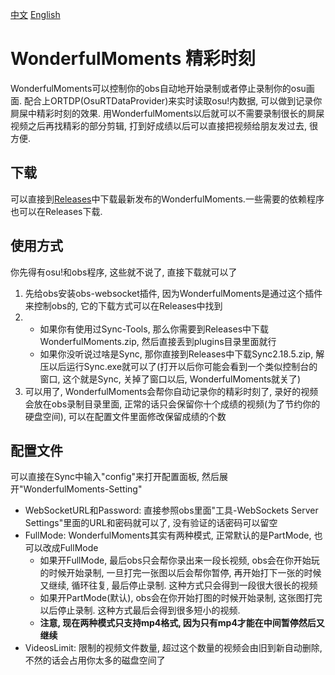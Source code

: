 [中文](https://github.com/TROU2004/WonderfulMoments/blob/master/README_CN.md) [English](https://github.com/TROU2004/WonderfulMoments/blob/master/README.md)
# WonderfulMoments 精彩时刻
WonderfulMoments可以控制你的obs自动地开始录制或者停止录制你的osu画面. 配合上ORTDP(OsuRTDataProvider)来实时读取osu!内数据, 可以做到记录你屙屎中精彩时刻的效果.
用WonderfulMoments以后就可以不需要录制很长的屙屎视频之后再找精彩的部分剪辑, 打到好成绩以后可以直接把视频给朋友发过去, 很方便.

## 下载
可以直接到[Releases](https://github.com/TROU2004/WonderfulMoments/releases)中下载最新发布的WonderfulMoments.一些需要的依赖程序也可以在Releases下载.

## 使用方式
你先得有osu!和obs程序, 这些就不说了, 直接下载就可以了

1. 先给obs安装obs-websocket插件, 因为WonderfulMoments是通过这个插件来控制obs的, 它的下载方式可以在Releases中找到
1. 
    - 如果你有使用过Sync-Tools, 那么你需要到Releases中下载WonderfulMoments.zip, 然后直接丢到plugins目录里面就行
    - 如果你没听说过啥是Sync, 那你直接到Releases中下载Sync2.18.5.zip, 解压以后运行Sync.exe就可以了(打开以后你可能会看到一个类似控制台的窗口, 这个就是Sync, 关掉了窗口以后, WonderfulMoments就关了)
1. 可以用了, WonderfulMoments会帮你自动记录你的精彩时刻了, 录好的视频会放在obs录制目录里面, 正常的话只会保留你十个成绩的视频(为了节约你的硬盘空间), 可以在配置文件里面修改保留成绩的个数

## 配置文件
可以直接在Sync中输入"config"来打开配置面板, 然后展开"WonderfulMoments-Setting"
- WebSocketURL和Password: 直接参照obs里面"工具-WebSockets Server Settings"里面的URL和密码就可以了, 没有验证的话密码可以留空
- FullMode: WonderfulMoments其实有两种模式, 正常默认的是PartMode, 也可以改成FullMode
    - 如果开FullMode, 最后obs只会帮你录出来一段长视频, obs会在你开始玩的时候开始录制, 一旦打完一张图以后会帮你暂停, 再开始打下一张的时候又继续, 循环往复, 最后停止录制. 这种方式只会得到一段很大很长的视频
    - 如果开PartMode(默认), obs会在你开始打图的时候开始录制, 这张图打完以后停止录制. 这种方式最后会得到很多短小的视频.
    - **注意, 现在两种模式只支持mp4格式, 因为只有mp4才能在中间暂停然后又继续**
- VideosLimit: 限制的视频文件数量, 超过这个数量的视频会由旧到新自动删除, 不然的话会占用你太多的磁盘空间了
